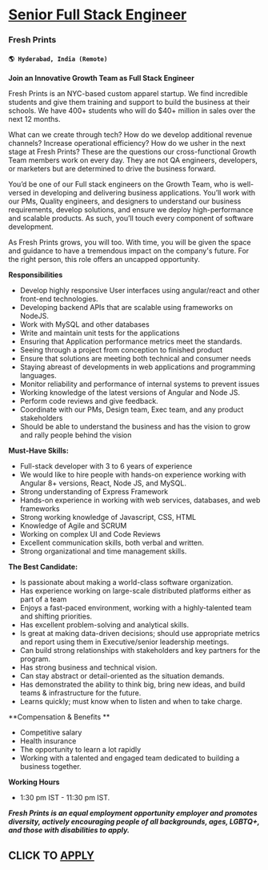 # [Senior Full Stack Engineer](https://www.remotewlb.com/apply/senior-full-stack-engineer-123428)  
### Fresh Prints  
#### `🌎 Hyderabad, India (Remote)`  

**Join an Innovative Growth Team as Full Stack Engineer**

Fresh Prints is an NYC-based custom apparel startup. We find incredible students and give them training and support to build the business at their schools. We have 400+ students who will do $40+ million in sales over the next 12 months.

What can we create through tech? How do we develop additional revenue channels? Increase operational efficiency? How do we usher in the next stage at Fresh Prints? These are the questions our cross-functional Growth Team members work on every day. They are not QA engineers, developers, or marketers but are determined to drive the business forward.

You’d be one of our Full stack engineers on the Growth Team, who is well-versed in developing and delivering business applications. You’ll work with our PMs, Quality engineers, and designers to understand our business requirements, develop solutions, and ensure we deploy high-performance and scalable products. As such, you’ll touch every component of software development.

As Fresh Prints grows, you will too. With time, you will be given the space and guidance to have a tremendous impact on the company's future. For the right person, this role offers an uncapped opportunity.

**Responsibilities**

  * Develop highly responsive User interfaces using angular/react and other front-end technologies.
  * Developing backend APIs that are scalable using frameworks on NodeJS.
  * Work with MySQL and other databases
  * Write and maintain unit tests for the applications
  * Ensuring that Application performance metrics meet the standards.
  * Seeing through a project from conception to finished product 
  * Ensure that solutions are meeting both technical and consumer needs 
  * Staying abreast of developments in web applications and programming languages. 
  * Monitor reliability and performance of internal systems to prevent issues 
  * Working knowledge of the latest versions of Angular and Node JS. 
  * Perform code reviews and give feedback.
  * Coordinate with our PMs, Design team, Exec team, and any product stakeholders 
  * Should be able to understand the business and has the vision to grow and rally people behind the vision

**Must-Have Skills:**

  * Full-stack developer with 3 to 6 years of experience 
  * We would like to hire people with hands-on experience working with Angular 8+ versions, React, Node JS, and MySQL.
  * Strong understanding of Express Framework 
  * Hands-on experience in working with web services, databases, and web frameworks
  * Strong working knowledge of Javascript, CSS, HTML 
  * Knowledge of Agile and SCRUM 
  * Working on complex UI and Code Reviews 
  * Excellent communication skills, both verbal and written. 
  * Strong organizational and time management skills. 

**The Best Candidate:**

  * Is passionate about making a world-class software organization. 
  * Has experience working on large-scale distributed platforms either as part of a team 
  * Enjoys a fast-paced environment, working with a highly-talented team and shifting priorities. 
  * Has excellent problem-solving and analytical skills. 
  * Is great at making data-driven decisions; should use appropriate metrics and report using them in Executive/senior leadership meetings. 
  * Can build strong relationships with stakeholders and key partners for the program. 
  * Has strong business and technical vision. 
  * Can stay abstract or detail-oriented as the situation demands. 
  * Has demonstrated the ability to think big, bring new ideas, and build teams & infrastructure for the future. 
  * Learns quickly; must know when to listen and when to take charge. 

**Compensation & Benefits **

  * Competitive salary 
  * Health insurance 
  * The opportunity to learn a lot rapidly 
  * Working with a talented and engaged team dedicated to building a business together. 

**Working Hours**

  * 1:30 pm IST - 11:30 pm IST. 

**_Fresh Prints is an equal employment opportunity employer and promotes diversity, actively encouraging people of all backgrounds, ages, LGBTQ+, and those with disabilities to apply._**

  
## CLICK TO [APPLY](https://www.remotewlb.com/apply/senior-full-stack-engineer-123428)

